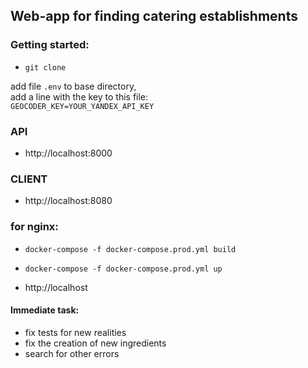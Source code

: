## Web-app for finding catering establishments

### Getting started:
* `git clone`

add file `.env` to base directory,    
add a line with the key to this file:  
`GEOCODER_KEY=YOUR_YANDEX_API_KEY`
### API
* http://localhost:8000

### CLIENT
* http://localhost:8080

### for nginx:

* `docker-compose -f docker-compose.prod.yml build` 
* `docker-compose -f docker-compose.prod.yml up` 

* http://localhost

#### Immediate task:
- fix tests for new realities
- fix the creation of new ingredients
- search for other errors 